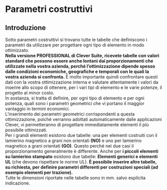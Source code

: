 # Parametri costruttivi
## Introduzione

Sotto parametri costruttivi si trovano tutte le tabelle che definiscono i parametri da utilizzare per progettare ogni tipo di elemento in modo ottimizzato.<br>
**Nella versione PROFESSIONAL di Clever Suite, ricevete tabelle con valori standard che possono essere anche lontani dai proporzionamenti che utilizzate nella vostra azienda, perché l’ottimizzazione dipende spesso dalle condizioni economiche, geografiche e temporali con le quali la vostra azienda si confronta.**
È molto importante quindi confrontare questi dati con la vostra ottimizzazione interna e valutare attentamente i valori da inserire allo scopo di ottenere, per i vari tipi di elemento e le varie potenze, il progetto al minor costo.<br>
In sostanza, si tratta di definire, per ogni tipo di elemento e per ogni potenza, quali sono i parametri geometrici che vi portano il maggior vantaggio in termini economici.<br>
L’inserimento dei parametri geometrici corrispondenti a questa ottimizzazione, poiché verranno adottati automaticamente dalle applicazioni Clever, vi permetteranno di progettare immediatamente elementi il più possibile ottimizzati.<br>
Per i grandi elementi esistono due tabelle: una per elementi costruiti con il lamierino magnetico a grani non orientati **(NO)** e uno per lamierino magnetico a grani orientati **(GO)**. Questo perché nei due casi il proporzionamento generalmente è differente.
Anche per **i piccoli elementi su lamierino stampato** esistono due tabelle: **Elementi generici e elementi UL** (che devono rispettare le norme UL).
**È possibile inserire altre tabelle, su richiesta, per definire parametri differenti per costruzioni speciali (ad esempio elementi per trazione).** <br>
Tutte le dimensioni riportate nelle tabelle sono in mm. salvo esplicita indicazione.